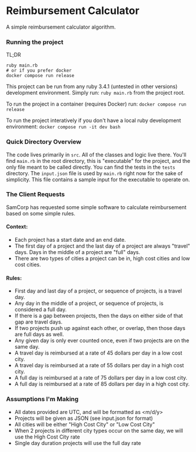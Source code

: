 # Reimbursement Calculator

A simple reimbursement calculator algorithm.

### Running the project
TL;DR
```
ruby main.rb
# or if you prefer docker
docker compose run release
```

This project can be run from any ruby 3.4.1 (untested in other versions) development environment. Simply run:
`ruby main.rb`
from the project root.

To run the project in a container (requires Docker) run:
`docker compose run release`

To run the project interatively if you don't have a local ruby development environment:
`docker compose run -it dev bash`

### Quick Directory Overview
The code lives primarily in `src`. All of the classes and logic live there.
You'll find `main.rb` in the root directory, this is "executable" for the project, and the only file meant to be called directly.
You can find the tests in the `tests` directory.
The `input.json` file is used by `main.rb` right now for the sake of simplicity. This file contains a sample input for the executable to operate on.

### The Client Requests

SamCorp has requested some simple software to calculate reimbursement based on some simple rules.

#### Context:
- Each project has a start date and an end date.
- The first day of a project and the last day of a project are always "travel" days. Days in the middle of a project are "full" days.
- There are two types of cities a project can be in, high cost cities and low cost cities.

#### Rules:
- First day and last day of a project, or sequence of projects, is a travel day.
- Any day in the middle of a project, or sequence of projects, is considered a full day.
- If there is a gap between projects, then the days on either side of that gap are travel days.
- If two projects push up against each other, or overlap, then those days are full days as well.
- Any given day is only ever counted once, even if two projects are on the same day.
- A travel day is reimbursed at a rate of 45 dollars per day in a low cost city.
- A travel day is reimbursed at a rate of 55 dollars per day in a high cost city.
- A full day is reimbursed at a rate of 75 dollars per day in a low cost city.
- A full day is reimbursed at a rate of 85 dollars per day in a high cost city.

### Assumptions I'm Making
- All dates provided are UTC, and will be formatted as <m/d/y>
- Projects will be given as JSON (see input.json for format)
- All cities will be either "High Cost City" or "Low Cost City"
- When 2 projects in different city types occur on the same day, we will use the High Cost City rate
- Single day duration projects will use the full day rate
